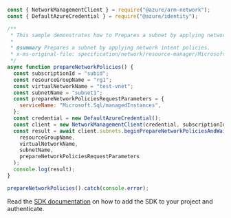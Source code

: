 ```javascript
const { NetworkManagementClient } = require("@azure/arm-network");
const { DefaultAzureCredential } = require("@azure/identity");

/**
 * This sample demonstrates how to Prepares a subnet by applying network intent policies.
 *
 * @summary Prepares a subnet by applying network intent policies.
 * x-ms-original-file: specification/network/resource-manager/Microsoft.Network/stable/2021-05-01/examples/SubnetPrepareNetworkPolicies.json
 */
async function prepareNetworkPolicies() {
  const subscriptionId = "subid";
  const resourceGroupName = "rg1";
  const virtualNetworkName = "test-vnet";
  const subnetName = "subnet1";
  const prepareNetworkPoliciesRequestParameters = {
    serviceName: "Microsoft.Sql/managedInstances",
  };
  const credential = new DefaultAzureCredential();
  const client = new NetworkManagementClient(credential, subscriptionId);
  const result = await client.subnets.beginPrepareNetworkPoliciesAndWait(
    resourceGroupName,
    virtualNetworkName,
    subnetName,
    prepareNetworkPoliciesRequestParameters
  );
  console.log(result);
}

prepareNetworkPolicies().catch(console.error);
```

Read the [SDK documentation](https://github.com/Azure/azure-sdk-for-js/blob/%40azure%2Farm-network_27.0.0/sdk/network/arm-network/README.md) on how to add the SDK to your project and authenticate.
